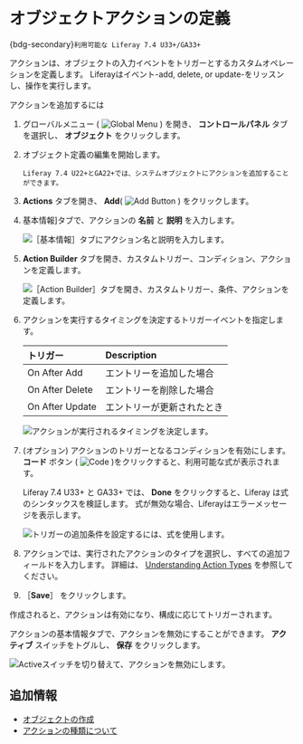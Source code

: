 # オブジェクトアクションの定義

{bdg-secondary}`利用可能な Liferay 7.4 U33+/GA33+`

アクションは、オブジェクトの入力イベントをトリガーとするカスタムオペレーションを定義します。 Liferayはイベント-add, delete, or update-をリッスンし、操作を実行します。

アクションを追加するには

1. グローバルメニュー ( ![Global Menu](../../../../images/icon-applications-menu.png) ) を開き、 **コントロールパネル** タブを選択し、 **オブジェクト** をクリックします。

1. オブジェクト定義の編集を開始します。

   ```{note}
   Liferay 7.4 U22+とGA22+では、システムオブジェクトにアクションを追加することができます。
   ```

1. **Actions** タブを開き、 **Add**( ![Add Button](../../../../images/icon-add.png) ) をクリックします。

1. 基本情報]タブで、アクションの **名前** と **説明** を入力します。

   ![［基本情報］タブにアクション名と説明を入力します。](./defining-object-actions/images/01.png)

1. **Action Builder** タブを開き、カスタムトリガー、コンディション、アクションを定義します。

   ![［Action Builder］タブを開き、カスタムトリガー、条件、アクションを定義します。](./defining-object-actions/images/02.png)

1. アクションを実行するタイミングを決定するトリガーイベントを指定します。

   | トリガー            | Description   |
   |:--------------- |:------------- |
   | On After Add    | エントリーを追加した場合  |
   | On After Delete | エントリーを削除した場合  |
   | On After Update | エントリーが更新されたとき |

   ![アクションが実行されるタイミングを決定します。](./defining-object-actions/images/03.png)

1. (オプション) アクションのトリガーとなるコンディションを有効にします。 **コード** ボタン ( ![Code](../../../../images/icon-code.png) )をクリックすると、利用可能な式が表示されます。

   Liferay 7.4 U33+ と GA33+ では、 **Done** をクリックすると、Liferay は式のシンタックスを検証します。 式が無効な場合、Liferayはエラーメッセージを表示します。

   ![トリガーの追加条件を設定するには、式を使用します。](./defining-object-actions/images/04.png)

1. アクションでは、実行されたアクションのタイプを選択し、すべての追加フィールドを入力します。 詳細は、 [Understanding Action Types](./understanding-action-types.md#understanding-action-types) を参照してください。

1. ［**Save**］ をクリックします。

作成されると、アクションは有効になり、構成に応じてトリガーされます。

アクションの基本情報タブで、アクションを無効にすることができます。 **アクティブ** スイッチをトグルし、 **保存** をクリックします。

![Activeスイッチを切り替えて、アクションを無効にします。](./defining-object-actions/images/05.png)

## 追加情報

* [オブジェクトの作成](../creating-objects.md)
* [アクションの種類について](./understanding-action-types.md)

